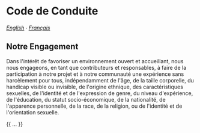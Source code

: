 # Code de Conduite

*[English](../en/CODE_OF_CONDUCT.md) ∙ [Français](../fr/CODE_OF_CONDUCT.md)*

## Notre Engagement

Dans l'intérêt de favoriser un environnement ouvert et accueillant, nous nous
engageons, en tant que contributeurs et responsables, à faire de la participation
à notre projet et à notre communauté une expérience sans harcèlement pour tous,
indépendamment de l'âge, de la taille corporelle, du handicap visible ou
invisible, de l'origine ethnique, des caractéristiques sexuelles, de l'identité
et de l'expression de genre, du niveau d'expérience, de l'éducation, du statut
socio-économique, de la nationalité, de l'apparence personnelle, de la race,
de la religion, ou de l'identité et de l'orientation sexuelle.

{{ ... }}
